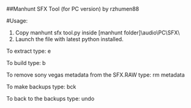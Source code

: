 
##Manhunt SFX Tool (for PC version) by rzhumen88

#Usage:

1. Copy manhunt sfx tool.py inside [manhunt folder]\audio\PC\SFX\
2. Launch the file with latest python installed.

To extract type: e

To build type: b 

To remove sony vegas metadata from the SFX.RAW type: rm metadata 

To make backups type: bck 

To back to the backups type: undo 

	
